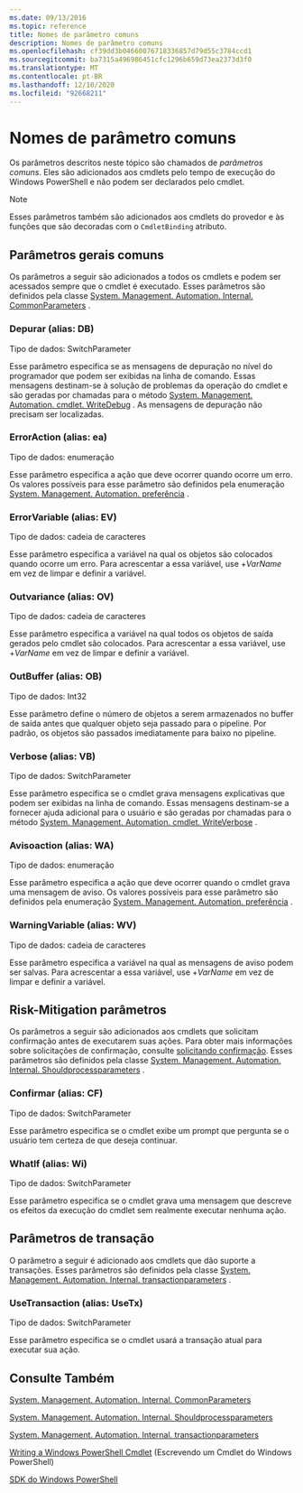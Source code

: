 ```yaml
---
ms.date: 09/13/2016
ms.topic: reference
title: Nomes de parâmetro comuns
description: Nomes de parâmetro comuns
ms.openlocfilehash: cf39dd3b04660076718336857d79d55c3784ccd1
ms.sourcegitcommit: ba7315a496986451cfc1296b659d73ea2373d3f0
ms.translationtype: MT
ms.contentlocale: pt-BR
ms.lasthandoff: 12/10/2020
ms.locfileid: "92668211"
---
```

# <a name="common-parameter-names"></a>Nomes de parâmetro comuns

Os parâmetros descritos neste tópico são chamados de *parâmetros comuns*. Eles são adicionados aos cmdlets pelo tempo de execução do Windows PowerShell e não podem ser declarados pelo cmdlet.

> [!NOTE]
> Esses parâmetros também são adicionados aos cmdlets do provedor e às funções que são decoradas com o `CmdletBinding` atributo.

## <a name="general-common-parameters"></a>Parâmetros gerais comuns

Os parâmetros a seguir são adicionados a todos os cmdlets e podem ser acessados sempre que o cmdlet é executado. Esses parâmetros são definidos pela classe [System. Management. Automation. Internal. CommonParameters](/dotnet/api/System.Management.Automation.Internal.CommonParameters) .

### <a name="debug-alias-db"></a>Depurar (alias: DB)

Tipo de dados: SwitchParameter

Esse parâmetro especifica se as mensagens de depuração no nível do programador que podem ser exibidas na linha de comando. Essas mensagens destinam-se à solução de problemas da operação do cmdlet e são geradas por chamadas para o método [System. Management. Automation. cmdlet. WriteDebug](/dotnet/api/System.Management.Automation.Cmdlet.WriteDebug) . As mensagens de depuração não precisam ser localizadas.

### <a name="erroraction-alias-ea"></a>ErrorAction (alias: ea)

Tipo de dados: enumeração

Esse parâmetro especifica a ação que deve ocorrer quando ocorre um erro. Os valores possíveis para esse parâmetro são definidos pela enumeração [System. Management. Automation. preferência](/dotnet/api/System.Management.Automation.ActionPreference) .

### <a name="errorvariable-alias-ev"></a>ErrorVariable (alias: EV)

Tipo de dados: cadeia de caracteres

Esse parâmetro especifica a variável na qual os objetos são colocados quando ocorre um erro. Para acrescentar a essa variável, use +*VarName* em vez de limpar e definir a variável.

### <a name="outvariable-alias-ov"></a>Outvariance (alias: OV)

Tipo de dados: cadeia de caracteres

Esse parâmetro especifica a variável na qual todos os objetos de saída gerados pelo cmdlet são colocados. Para acrescentar a essa variável, use +*VarName* em vez de limpar e definir a variável.

### <a name="outbuffer-alias-ob"></a>OutBuffer (alias: OB)

Tipo de dados: Int32

Esse parâmetro define o número de objetos a serem armazenados no buffer de saída antes que qualquer objeto seja passado para o pipeline. Por padrão, os objetos são passados imediatamente para baixo no pipeline.

### <a name="verbose-alias-vb"></a>Verbose (alias: VB)

Tipo de dados: SwitchParameter

Esse parâmetro especifica se o cmdlet grava mensagens explicativas que podem ser exibidas na linha de comando. Essas mensagens destinam-se a fornecer ajuda adicional para o usuário e são geradas por chamadas para o método [System. Management. Automation. cmdlet. WriteVerbose](/dotnet/api/System.Management.Automation.Cmdlet.WriteVerbose) .

### <a name="warningaction-alias-wa"></a>Avisoaction (alias: WA)

Tipo de dados: enumeração

Esse parâmetro especifica a ação que deve ocorrer quando o cmdlet grava uma mensagem de aviso. Os valores possíveis para esse parâmetro são definidos pela enumeração [System. Management. Automation. preferência](/dotnet/api/System.Management.Automation.ActionPreference) .

### <a name="warningvariable-alias-wv"></a>WarningVariable (alias: WV)

Tipo de dados: cadeia de caracteres

Esse parâmetro especifica a variável na qual as mensagens de aviso podem ser salvas. Para acrescentar a essa variável, use +*VarName* em vez de limpar e definir a variável.

## <a name="risk-mitigation-parameters"></a>Risk-Mitigation parâmetros

Os parâmetros a seguir são adicionados aos cmdlets que solicitam confirmação antes de executarem suas ações. Para obter mais informações sobre solicitações de confirmação, consulte [solicitando confirmação](./requesting-confirmation-from-cmdlets.md). Esses parâmetros são definidos pela classe [System. Management. Automation. Internal. Shouldprocessparameters](/dotnet/api/System.Management.Automation.Internal.ShouldProcessParameters) .

### <a name="confirm-alias-cf"></a>Confirmar (alias: CF)

Tipo de dados: SwitchParameter

Esse parâmetro especifica se o cmdlet exibe um prompt que pergunta se o usuário tem certeza de que deseja continuar.

### <a name="whatif-alias-wi"></a>WhatIf (alias: Wi)

Tipo de dados: SwitchParameter

Esse parâmetro especifica se o cmdlet grava uma mensagem que descreve os efeitos da execução do cmdlet sem realmente executar nenhuma ação.

## <a name="transaction-parameters"></a>Parâmetros de transação

O parâmetro a seguir é adicionado aos cmdlets que dão suporte a transações. Esses parâmetros são definidos pela classe [System. Management. Automation. Internal. transactionparameters](/dotnet/api/System.Management.Automation.Internal.TransactionParameters) .

### <a name="usetransaction-alias-usetx"></a>UseTransaction (alias: UseTx)

Tipo de dados: SwitchParameter

Esse parâmetro especifica se o cmdlet usará a transação atual para executar sua ação.

## <a name="see-also"></a>Consulte Também

[System. Management. Automation. Internal. CommonParameters](/dotnet/api/System.Management.Automation.Internal.CommonParameters)

[System. Management. Automation. Internal. Shouldprocessparameters](/dotnet/api/System.Management.Automation.Internal.ShouldProcessParameters)

[System. Management. Automation. Internal. transactionparameters](/dotnet/api/System.Management.Automation.Internal.TransactionParameters)

[Writing a Windows PowerShell Cmdlet](./writing-a-windows-powershell-cmdlet.md) (Escrevendo um Cmdlet do Windows PowerShell)

[SDK do Windows PowerShell](../windows-powershell-reference.md)
